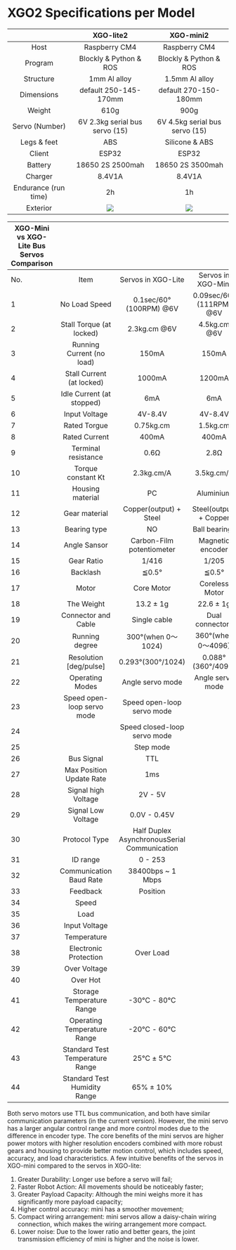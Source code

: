 ﻿---
sidebar_position: 1
sidebar_label: XGO2 Specifications per Model
---

# XGO2 Specifications per Model

|                      |             XGO-lite2              |                XGO-mini2                |
| :------------------: | :--------------------------------: | :-------------------------------------: |
|         Host         |           Raspberry CM4            |              Raspberry CM4              |
|       Program        |       Blockly & Python & ROS       |         Blockly & Python & ROS          |
|      Structure       |            1mm Al alloy            |             1.5mm Al alloy              |
|      Dimensions      |       default 250-145-170mm        |          default 270-150-180mm          |
|        Weight        |                610g                |                  900g                   |
|    Servo (Number)    |   6V 2.3kg serial bus servo (15)   |     6V 4.5kg serial bus servo (15)      |
|     Legs & feet      |                ABS                 |             Silicone & ABS              |
|        Client        |               ESP32                |                  ESP32                  |
|       Battery        |          18650 2S 2500mah          |            18650 2S 3500mah             |
|       Charger        |               8.4V1A               |                 8.4V1A                  |
| Endurance (run time) |                 2h                 |                   1h                    |
|       Exterior       | ![](https://wiki-media-ef.oss-cn-hongkong.aliyuncs.com/i18n/en/docusaurus-plugin-content-docs/current/pico/cm4-xgo-robot-kit/images/cm4-xgo-index.png) | ![](https://wiki-media-ef.oss-cn-hongkong.aliyuncs.com/i18n/en/docusaurus-plugin-content-docs/current/pico/cm4-xgo-robot-kit/images/cm4-xgo-mini-index.png) |

| XGO-Mini vs XGO-Lite Bus Servos Comparison |                                 |                                              |                         |
| ------------------------------------------ | :-----------------------------: | :------------------------------------------: | :---------------------: |
| No.                                        |              Item               |              Servos in XGO-Lite              |   Servos in XGO-Mini    |
| 1                                          |          No Load Speed          |            0.1sec/60°(100RPM) @6V            | 0.09sec/60°(111RPM) @6V |
| 2                                          |    Stall Torque (at locked)     |                 2.3kg.cm @6V                 |      4.5kg.cm @6V       |
| 3                                          |    Running Current (no load)    |                    150mA                     |          150mA          |
| 4                                          |    Stall Current (at locked)    |                    1000mA                    |         1200mA          |
| 5                                          |    Idle Current (at stopped)    |                     6mA                      |           6mA           |
| 6                                          |          Input Voltage          |                   4V-8.4V                    |         4V-8.4V         |
| 7                                          |          Rated Torgue           |                  0.75kg.cm                   |        1.5kg.cm         |
| 8                                          |          Rated Current          |                    400mA                     |          400mA          |
| 9                                          |       Terminal resistance       |                     0.6Ω                     |          2.8Ω           |
| 10                                         |       Torque constant Kt        |                  2.3kg.cm/A                  |       3.5kg.cm/A        |
| 11                                         |        Housing material         |                      PC                      |        Aluminium        |
| 12                                         |          Gear material          |            Copper(output) + Steel            | Steel(output) + Copper  |
| 13                                         |          Bearing type           |                      NO                      |      Ball bearings      |
| 14                                         |          Angle Sansor           |          Carbon-Film potentiometer           |    Magnetic encoder     |
| 15                                         |           Gear Ratio            |                    1/416                     |          1/205          |
| 16                                         |            Backlash             |                    ≦0.5°                     |          ≦0.5°          |
| 17                                         |              Motor              |                  Core Motor                  |     Coreless Motor      |
| 18                                         |           The Weight            |                  13.2 ± 1g                   |        22.6 ± 1g        |
| 19                                         |       Connector and Cable       |                 Single cable                 |     Dual connectors     |
| 20                                         |         Running degree          |              300°(when 0～1024)              |   360°(when 0～4096)    |
| 21                                         |     Resolution [deg/pulse]      |              0.293°(300°/1024)               |    0.088°(360°/4096)    |
| 22                                         |         Operating Modes         |               Angle servo mode               |    Angle servo mode     |
| 23                                         |   Speed open-loop servo mode    |          Speed open-loop servo mode          |                         |
| 24                                         |                                 |         Speed closed-loop servo mode         |                         |
| 25                                         |                                 |                  Step mode                   |                         |
| 26                                         |           Bus Signal            |                     TTL                      |                         |
| 27                                         |    Max Position Update Rate     |                     1ms                      |                         |
| 28                                         |       Signal high Voltage       |                   2V - 5V                    |                         |
| 29                                         |       Signal Low Voltage        |                 0.0V - 0.45V                 |                         |
| 30                                         |          Protocol Type          | Half Duplex AsynchronousSerial Communication |                         |
| 31                                         |            ID range             |                   0 - 253                    |                         |
| 32                                         |     Communication Baud Rate     |              38400bps ~ 1 Mbps               |                         |
| 33                                         |            Feedback             |                   Position                   |                         |
| 34                                         |              Speed              |                                              |                         |
| 35                                         |              Load               |                                              |                         |
| 36                                         |          Input Voltage          |                                              |                         |
| 37                                         |           Temperature           |                                              |                         |
| 38                                         |      Electronic Protection      |                  Over Load                   |                         |
| 39                                         |          Over Voltage           |                                              |                         |
| 40                                         |            Over Hot             |                                              |                         |
| 41                                         |    Storage Temperature Range    |                  -30℃ - 80℃                  |                         |
| 42                                         |   Operating Temperature Range   |                  -20℃ - 60℃                  |                         |
| 43                                         | Standard Test Temperature Range |                   25℃ ± 5℃                   |                         |
| 44                                         |  Standard Test Humidity Range   |                  65% ± 10%                   |                         |

Both servo motors use TTL bus communication, and both have similar communication parameters (in the current version). However, the mini servo has a larger angular control range and more control modes due to the difference in encoder type.  The core benefits of the mini servos are higher power motors with higher resolution encoders combined with more robust gears and housing to provide better motion control, which includes speed, accuracy, and load characteristics. A few intuitive benefits of the servos in XGO-mini compared to the servos in XGO-lite:

1) Greater Durability: Longer use before a servo will fail;
2) Faster Robot Action: All movements should be noticeably faster;
3) Greater Payload Capacity: Although the mini weighs more it has significantly more payload capacity;
4) Higher control accuracy: mini has a smoother movement;
5) Compact wiring arrangement: mini servos allow a daisy-chain wiring connection, which makes the wiring arrangement more compact.
6) Lower noise: Due to the lower ratio and better gears, the joint transmission efficiency of mini is higher and the noise is lower.
